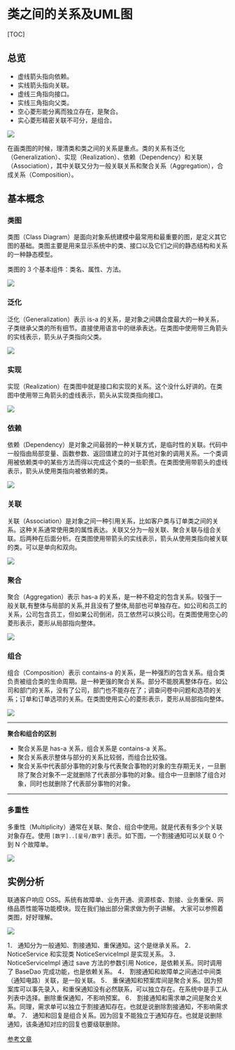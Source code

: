 # 类之间的关系及UML图

[TOC]

## 总览

- 虚线箭头指向依赖。
- 实线箭头指向关联。
- 虚线三角指向接口。
- 实线三角指向父类。
- 空心菱形能分离而独立存在，是聚合。
- 实心菱形精密关联不可分，是组合。

![](_v_images/20190922152838745_28399.png)

在画类图的时候，理清类和类之间的关系是重点。类的关系有泛化（Generalization）、实现（Realization）、依赖（Dependency）和关联（Association），其中关联又分为一般关联关系和聚合关系（Aggregation），合成关系（Composition）。

## 基本概念

### 类图

类图（Class Diagram）是面向对象系统建模中最常用和最重要的图，是定义其它图的基础。类图主要是用来显示系统中的类、接口以及它们之间的静态结构和关系的一种静态模型。

类图的 3 个基本组件：类名、属性、方法。

![](_v_images/20190922152859135_15804.png)

### 泛化

泛化（Generalization）表示 is-a 的关系，是对象之间耦合度最大的一种关系，子类继承父类的所有细节。直接使用语言中的继承表达。在类图中使用带三角箭头的实线表示，箭头从子类指向父类。

![](_v_images/20190922152907973_17374.png)

### 实现

实现（Realization）在类图中就是接口和实现的关系。这个没什么好讲的。在类图中使用带三角箭头的虚线表示，箭头从实现类指向接口。

![](_v_images/20190922152916725_19851.png)

### 依赖

依赖（Dependency）是对象之间最弱的一种关联方式，是临时性的关联。代码中一般指由局部变量、函数参数、返回值建立的对于其他对象的调用关系。一个类调用被依赖类中的某些方法而得以完成这个类的一些职责。在类图使用带箭头的虚线表示，箭头从使用类指向被依赖的类。

![](_v_images/20190922152924346_16696.png)

### 关联

关联（Association）是对象之间一种引用关系，比如客户类与订单类之间的关系。这种关系通常使用类的属性表达。关联又分为一般关联、聚合关联与组合关联。后两种在后面分析。在类图使用带箭头的实线表示，箭头从使用类指向被关联的类。可以是单向和双向。

![](_v_images/20190922152933960_17737.png)

### 聚合

聚合（Aggregation）表示 has-a 的关系，是一种不稳定的包含关系。较强于一般关联,有整体与局部的关系,并且没有了整体,局部也可单独存在。如公司和员工的关系，公司包含员工，但如果公司倒闭，员工依然可以换公司。在类图使用空心的菱形表示，菱形从局部指向整体。

![](_v_images/20190922152941300_10299.png)

### 组合

组合（Composition）表示 contains-a 的关系，是一种强烈的包含关系。组合类负责被组合类的生命周期。是一种更强的聚合关系。部分不能脱离整体存在。如公司和部门的关系，没有了公司，部门也不能存在了；调查问卷中问题和选项的关系；订单和订单选项的关系。在类图使用实心的菱形表示，菱形从局部指向整体。

![](_v_images/20190922152948064_19618.png)

---

**聚合和组合的区别**

- 聚合关系是 has-a 关系，组合关系是 contains-a 关系。
- 聚合关系表示整体与部分的关系比较弱，而组合比较强。
- 聚合关系中代表部分事物的对象与代表聚合事物的对象的生存期无关，一旦删除了聚合对象不一定就删除了代表部分事物的对象。组合中一旦删除了组合对象，同时也就删除了代表部分事物的对象。

---

### 多重性

多重性（Multiplicity）通常在关联、聚合、组合中使用。就是代表有多少个关联对象存在。使用 `[数字]..[星号/数字]` 表示。如下图，一个割接通知可以关联 0 个到 N 个故障单。

![](_v_images/20190922152956212_26538.png)

## 实例分析

联通客户响应 OSS。系统有故障单、业务开通、资源核查、割接、业务重保、网络品质性能等功能模块。现在我们抽出部分需求做为例子讲解。
大家可以参照着类图，好好理解。

![](_v_images/20190922153030126_28168.png)

1． 通知分为一般通知、割接通知、重保通知。这个是继承关系。
2． NoticeService 和实现类 NoticeServiceImpl 是实现关系。
3． NoticeServiceImpl 通过 save 方法的参数引用 Notice，是依赖关系。同时调用了 BaseDao 完成功能，也是依赖关系。
4． 割接通知和故障单之间通过中间类（通知电路）关联，是一般关联。
5． 重保通知和预案库间是聚合关系。因为预案库可以事先录入，和重保通知没有必然联系，可以独立存在。在系统中是手工从列表中选择。删除重保通知，不影响预案。
6． 割接通知和需求单之间是聚合关系。同理，需求单可以独立于割接通知存在。也就是说删除割接通知，不影响需求单。
7． 通知和回复是组合关系。因为回复不能独立于通知存在。也就是说删除通知，该条通知对应的回复也要级联删除。

[参考文章](http://www.uml.org.cn/oobject/201104212.asp)